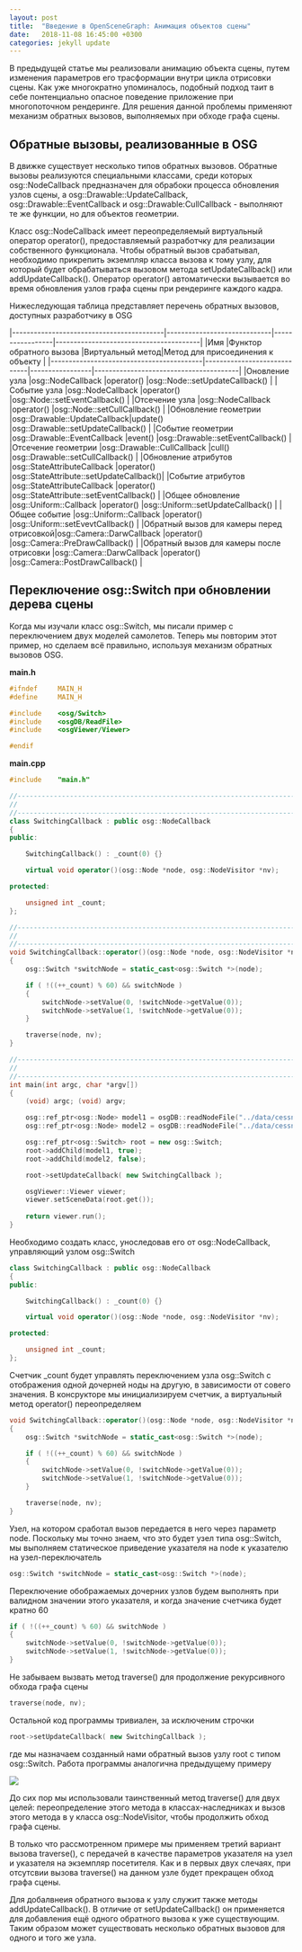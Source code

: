 ```yaml
---
layout: post
title:  "Введение в OpenSceneGraph: Анимация объектов сцены"
date:   2018-11-08 16:45:00 +0300
categories: jekyll update
---
```


В предыдущей статье мы реализовали анимацию объекта сцены, путем изменения параметров его трасформации внутри цикла отрисовки сцены. Как уже многократно упоминалось, подобный подход таит в себе понтенциально опасное поведение приложение при многопоточном рендеринге. Для решения данной проблемы применяют механизм обратных вызовов, выполняемых при обходе графа сцены. 

## Обратные вызовы, реализованные в OSG

В движке существует несколько типов обратных вызовов. Обратные вызовы реализуются специальными классами, среди которых osg::NodeCallback предназначен для обрабоки процесса обновления узлов сцены, а osg::Drawable::UpdateCallback, osg::Drawable::EventCallback и osg::Drawable:CullCallback - выполняют те же функции, но для объектов геометрии.

Класс osg::NodeCallback имеет переопределяемый виртуальный оператор operator(), предоставляемый разработчку для реализации собственного функционала. Чтобы обратный вызов срабатывал, необходимо прикрепить экземпляр класса вызова к тому узлу, для который будет обрабатываться вызовом метода setUpdateCallback() или addUpdateCallback(). Оператор operator() автоматически вызывается во время обновления узлов графа сцены при рендеринге каждого кадра.

Нижеследующая таблица представляет перечень обратных вызовов, доступных разработчику в OSG

|------------------------------------------|-----------------------------|-----------------|----------------------------------------|
|Имя                                       |Функтор обратного вызова     |Виртуальный метод|Метод для присоединения к объекту       |
|------------------------------------------|-----------------------------|-----------------|----------------------------------------|
|Оновление узла                            |osg::NodeCallback            |operator()       |osg::Node::setUpdateCallback()          |
|Событие узла                              |osg::NodeCallback            |operator()       |osg::Node::setEventCallback()           |
|Отсечение узла                            |osg::NodeCallback            |operator()       |osg::Node::setCullCallback()            |
|Обновление геометрии                      |osg::Drawable::UpdateCallback|update()         |osg::Drawable::setUpdateCallback()      |
|Событие геометрии                         |osg::Drawable::EventCallback |event()          |osg::Drawable::setEventCallback()       |
|Отсечение геометрии                       |osg::Drawable::CullCallback  |cull()           |osg::Drawable::setCullCallback()        |
|Обновление атрибутов                      |osg::StateAttributeCallback  |operator()       |osg::StateAttribute::setUpdateCallback()|
|Событие атрибутов                         |osg::StateAttributeCallback  |operator()       |osg::StateAttribute::setEventCallback() |
|Общее обновление                          |osg::Uniform::Callback       |operator()       |osg::Uniform::setUpdateCallback()       |
|Общее событие                             |osg::Uniform::Callback       |operator()       |osg::Uniform::setEvevtCallback()        |
|Обратный вызов для камеры перед отрисовкой|osg::Camera::DarwCallback    |operator()       |osg::Camera::PreDrawCallback()          |
|Обратный вызов для камеры после отрисовки |osg::Camera::DarwCallback    |operator()       |osg::Camera::PostDrawCallback()         |

## Переключение osg::Switch при обновлении дерева сцены

Когда мы изучали класс osg::Switch, мы писали пример с переключением двух моделей самолетов. Теперь мы повторим этот пример, но сделаем всё правильно, используя механизм обратных вызовов OSG.

**main.h**
```cpp
#ifndef		MAIN_H
#define		MAIN_H

#include    <osg/Switch>
#include    <osgDB/ReadFile>
#include    <osgViewer/Viewer>

#endif
```

**main.cpp**
```cpp
#include	"main.h"

//------------------------------------------------------------------------------
//
//------------------------------------------------------------------------------
class SwitchingCallback : public osg::NodeCallback
{
public:

    SwitchingCallback() : _count(0) {}

    virtual void operator()(osg::Node *node, osg::NodeVisitor *nv);

protected:

    unsigned int _count;
};

//------------------------------------------------------------------------------
//
//------------------------------------------------------------------------------
void SwitchingCallback::operator()(osg::Node *node, osg::NodeVisitor *nv)
{
    osg::Switch *switchNode = static_cast<osg::Switch *>(node);

    if ( !((++_count) % 60) && switchNode )
    {
        switchNode->setValue(0, !switchNode->getValue(0));
        switchNode->setValue(1, !switchNode->getValue(0));
    }

    traverse(node, nv);
}

//------------------------------------------------------------------------------
//
//------------------------------------------------------------------------------
int main(int argc, char *argv[])
{
    (void) argc; (void) argv;

    osg::ref_ptr<osg::Node> model1 = osgDB::readNodeFile("../data/cessna.osg");
    osg::ref_ptr<osg::Node> model2 = osgDB::readNodeFile("../data/cessnafire.osg");

    osg::ref_ptr<osg::Switch> root = new osg::Switch;
    root->addChild(model1, true);
    root->addChild(model2, false);

    root->setUpdateCallback( new SwitchingCallback );

    osgViewer::Viewer viewer;
    viewer.setSceneData(root.get());
    
    return viewer.run();
}
```

Необходимо создать класс, уноследовав его от osg::NodeCallback, управляющий узлом osg::Switch

```cpp
class SwitchingCallback : public osg::NodeCallback
{
public:

    SwitchingCallback() : _count(0) {}

    virtual void operator()(osg::Node *node, osg::NodeVisitor *nv);

protected:

    unsigned int _count;
};
```

Счетчик _count будет управлять переключением узла osg::Switch  с отображения одной дочерней ноды на другую, в зависимости от совего значения. В консрукторе мы инициализируем счетчик, а виртуальный метод operator() переопределяем

```cpp
void SwitchingCallback::operator()(osg::Node *node, osg::NodeVisitor *nv)
{
    osg::Switch *switchNode = static_cast<osg::Switch *>(node);

    if ( !((++_count) % 60) && switchNode )
    {
        switchNode->setValue(0, !switchNode->getValue(0));
        switchNode->setValue(1, !switchNode->getValue(0));
    }

    traverse(node, nv);
}
```

Узел, на котором сработал вызов передается в него через параметр node. Поскольку мы точно знаем, что это будет узел типа osg::Switch, мы выполняем статическое приведение указателя на node к указателю на узел-переключатель

```cpp
osg::Switch *switchNode = static_cast<osg::Switch *>(node);
``` 

Переключение обображаемых дочерних узлов будем выполнять при валидном значении этого указателя, и когда значение счетчика будет кратно 60

```cpp
if ( !((++_count) % 60) && switchNode )
{
    switchNode->setValue(0, !switchNode->getValue(0));
    switchNode->setValue(1, !switchNode->getValue(0));
}
```

Не забываем вызвать метод traverse() для продолжение рекурсивного обхода графа сцены

```cpp
traverse(node, nv);
```

Остальной код программы тривиален, за исключеним строчки

```cpp
root->setUpdateCallback( new SwitchingCallback );
```

где мы назначаем созданный нами обратный вызов узлу root с типом osg::Switch. Работа программы аналогична предыдущему примеру

![](https://habrastorage.org/webt/z5/fl/2u/z5fl2uhbnzxafceoro_wbga-pk4.gif)

До сих пор мы использовали таинственный метод traverse() для двух целей: переопределение этого метода в классах-наследниках и вызов этого метода в у класса osg::NodeVisitor, чтобы продолжить обход графа сцены.

В только что рассмотренном примере мы применяем третий вариант вызова traverse(), с передачей в качестве параметров указателя на узел и указателя на экземпляр посетителя. Как и в первых двух слечаях, при отсутсвии вызова traverse() на данном узле будет прекращен обход графа сцены.

Для добалвнеия обратного вызова к узлу служит также методы addUpdateCallback(). В отличие от setUpdateCallback() он применяется для добавления ещё одного обратного вызова к уже существующим. Таким образом может существовать несколько обратных вызовов для одного и того же узла.


